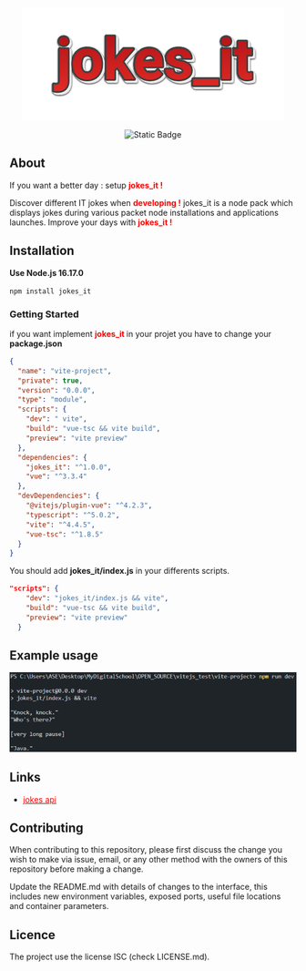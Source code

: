 <div style="text-align: center;">

![logojokes_it](https://raw.githubusercontent.com/aurelienserre01/jokes_it/main/inkpx-word-art.png)

![Static Badge](https://img.shields.io/badge/nodejs-16.17.0-%23339933?style=%23339933&logo=javascript)

</div>

## About

If you want a better day : setup **<span style="color:red">jokes_it !</span>**

Discover different IT jokes when **<span style="color:red">developing !</span>** jokes_it is a node pack which displays jokes during various packet node installations and applications launches.
Improve your days with **<span style="color:red">jokes_it !</span>**

## Installation

**Use Node.js 16.17.0**

<code>npm install jokes_it</code>

### Getting Started

if you want implement **<span style="color:red">jokes_it </span>** in your projet you have to change your **package.json**

```json
{
  "name": "vite-project",
  "private": true,
  "version": "0.0.0",
  "type": "module",
  "scripts": {
    "dev": " vite",
    "build": "vue-tsc && vite build",
    "preview": "vite preview"
  },
  "dependencies": {
    "jokes_it": "^1.0.0",
    "vue": "^3.3.4"
  },
  "devDependencies": {
    "@vitejs/plugin-vue": "^4.2.3",
    "typescript": "^5.0.2",
    "vite": "^4.4.5",
    "vue-tsc": "^1.8.5"
  }
}
```

You should add **jokes_it/index.js** in your differents scripts.

```json
"scripts": {
    "dev": "jokes_it/index.js && vite",
    "build": "vue-tsc && vite build",
    "preview": "vite preview"
  }
```

## Example usage

![Alt text](https://github.com/aurelienserre01/jokes_it/blob/main/image-1.png?raw=true)

## Links

- [<span style="color:red">jokes api</span>](https://v2.jokeapi.dev/)

## Contributing

When contributing to this repository, please first discuss the change you wish to make via issue, email, or any other method with the owners of this repository before making a change.

Update the README.md with details of changes to the interface, this includes new environment variables, exposed ports, useful file locations and container parameters.

## Licence

The project use the license ISC (check LICENSE.md).

